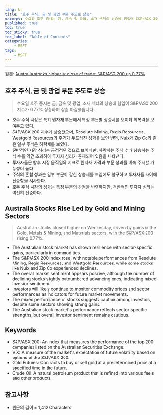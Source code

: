 ```yaml
---
lang: kr
title: "호주 주식, 금 및 광업 부문 주도로 상승"
excerpt: 수요일 호주 증시는 금, 금속 및 광업, 소재 섹터의 상승에 힘입어 S&P/ASX 200 지수가 0.77% 상승하며 상승 마감했습니다.
published: true
toc: true
toc_sticky: true
toc_label: "Table of Contents"
categories:
    - MSFT
tags:
    - MSFT
---
```


---

  원문: [Australia stocks higher at close of trade; S&P/ASX 200 up 0.77%](https://www.investing.com/news/stock-market-news/australia-stocks-higher-at-close-of-trade-spasx-200-up-077-3801831)

## 호주 주식, 금 및 광업 부문 주도로 상승

> 수요일 호주 증시는 금, 금속 및 광업, 소재 섹터의 상승에 힘입어 S&P/ASX 200 지수가 0.77% 상승하며 상승 마감했습니다.


- 호주 주식 시장은 특히 원자재 부문에서 특정 부문별 상승세를 보이며 회복력을 보여주고 있다.
- S&P/ASX 200 지수가 상승했으며, Resolute Mining, Regis Resources, Westgold Resources의 주가가 두드러진 성과를 보인 반면, Nuix와 Zip Co와 같은 일부 주식은 하락세를 보였다.
- 전반적인 시장 심리는 긍정적인 것으로 보이지만, 하락하는 주식 수가 상승하는 주식 수를 약간 초과하여 투자자 심리가 혼재되어 있음을 나타낸다.
- 투자자들은 향후 시장 움직임의 지표로 원자재 가격과 부문 성과를 계속 주시할 가능성이 높다.
- 주식의 혼합 성과는 일부 부문이 강한 상승세를 보임에도 불구하고 투자자들 사이에 신중함을 시사한다.
- 호주 주식 시장의 성과는 특정 부문의 강점을 반영하지만, 전반적인 투자자 심리는 여전히 신중하다.

## Australia Stocks Rise Led by Gold and Mining Sectors

> Australian stocks closed higher on Wednesday, driven by gains in the Gold, Metals & Mining, and Materials sectors, with the S&P/ASX 200 rising 0.77%.


- The Australian stock market has shown resilience with sector-specific gains, particularly in commodities.
- The S&P/ASX 200 index rose, with notable performances from Resolute Mining, Regis Resources, and Westgold Resources, while some stocks like Nuix and Zip Co experienced declines.
- The overall market sentiment appears positive, although the number of declining stocks slightly outnumbered advancing ones, indicating mixed investor sentiment.
- Investors will likely continue to monitor commodity prices and sector performances as indicators for future market movements.
- The mixed performance of stocks suggests caution among investors, despite some sectors showing strong gains.
- The Australian stock market's performance reflects sector-specific strengths, but overall investor sentiment remains cautious.

## Keywords

- S&P/ASX 200: An index that measures the performance of the top 200 companies listed on the Australian Securities Exchange.
- VIX: A measure of the market's expectation of future volatility based on options of the S&P/ASX 200.
- Gold Futures: Contracts to buy or sell gold at a predetermined price at a specified time in the future.
- Crude Oil: A natural petroleum product that is refined into various fuels and other products.

## 참고사항

- 원문의 길이 = 1,412 Characters

